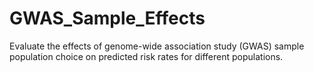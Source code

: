 # GWAS_Sample_Effects
Evaluate the effects of genome-wide association study (GWAS) sample population choice on predicted risk rates for different populations.
